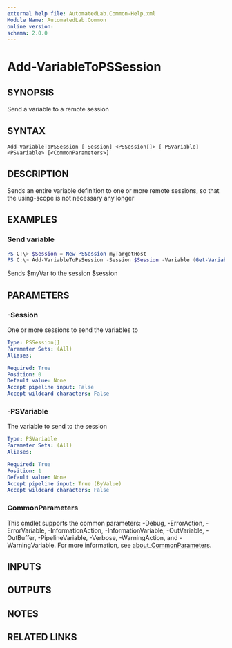 ```yaml
---
external help file: AutomatedLab.Common-Help.xml
Module Name: AutomatedLab.Common
online version:
schema: 2.0.0
---
```


# Add-VariableToPSSession

## SYNOPSIS
Send a variable to a remote session

## SYNTAX

```
Add-VariableToPSSession [-Session] <PSSession[]> [-PSVariable] <PSVariable> [<CommonParameters>]
```

## DESCRIPTION
Sends an entire variable definition to one or more remote sessions, so that the using-scope is not necessary any longer

## EXAMPLES

### Send variable

```powershell
PS C:\> $Session = New-PSSession myTargetHost
PS C:\> Add-VariableToPsSession -Session $Session -Variable (Get-Variable myVar)
```

Sends $myVar to the session $session

## PARAMETERS

### -Session
One or more sessions to send the variables to

```yaml
Type: PSSession[]
Parameter Sets: (All)
Aliases:

Required: True
Position: 0
Default value: None
Accept pipeline input: False
Accept wildcard characters: False
```

### -PSVariable
The variable to send to the session

```yaml
Type: PSVariable
Parameter Sets: (All)
Aliases:

Required: True
Position: 1
Default value: None
Accept pipeline input: True (ByValue)
Accept wildcard characters: False
```

### CommonParameters
This cmdlet supports the common parameters: -Debug, -ErrorAction, -ErrorVariable, -InformationAction, -InformationVariable, -OutVariable, -OutBuffer, -PipelineVariable, -Verbose, -WarningAction, and -WarningVariable. For more information, see [about_CommonParameters](http://go.microsoft.com/fwlink/?LinkID=113216).

## INPUTS

## OUTPUTS

## NOTES

## RELATED LINKS
